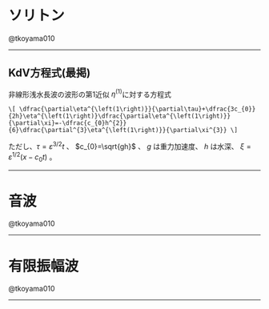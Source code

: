 # ソリトン

@tkoyama010

---
## KdV方程式(最掲)

非線形浅水長波の波形の第1近似 $\eta^{\left(1\right)}$に対する方程式

`\[
\dfrac{\partial\eta^{\left(1\right)}}{\partial\tau}+\dfrac{3c_{0}}{2h}\eta^{\left(1\right)}\dfrac{\partial\eta^{\left(1\right)}}{\partial\xi}=-\dfrac{c_{0}h^{2}}{6}\dfrac{\partial^{3}\eta^{\left(1\right)}}{\partial\xi^{3}}
\]`

ただし、$\tau=\varepsilon^{3/2}t$ 、 $c_{0}=\sqrt{gh}$ 、 $g$ は重力加速度、 $h$ は水深、
$\xi=\varepsilon^{1/2}\left(x-c_{0}t\right)$ 。

---
# 音波

@tkoyama010

---
# 有限振幅波

@tkoyama010

---
